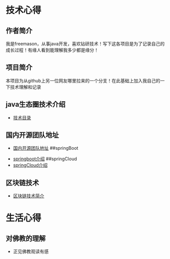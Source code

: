 # 技术心得
## 作者简介
我是freemason，从事java开发，喜欢钻研技术！写下这各项目是为了记录自己的成长过程！有缘人看到能理解我多少都是缘分！
## 项目简介
本项目为从github上另一位网友哪里拉来的一个分支！在此基础上加入我自己的一下技术理解和记录
## java生态圈技术介绍
* 	[技术目录](technology-home.md)
## 国内开源团队地址
* 	[国内开源团队地址](open-src/README.md)
##springBoot
- [springboot介绍](basic-knowledge/springboot.md)
##springCloud
- [springCloud介绍](springCloud/springCloud.md)
## 区块链技术
- [区块链技术简介](blockchain/blockchain.md)

# 生活心得
## 对佛教的理解
- 正见佛教观读有感
